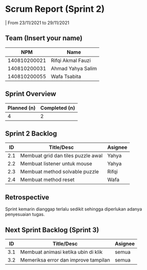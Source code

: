 # Scrum Report (Sprint 2)
| From 23/11/2021 to 29/11/2021

## Team (Insert your name)
| NPM           | Name        |
| ------------- |-------------|
| 140810200021  | Rifqi Akmal Fauzi    |
| 140810200031  | Ahmad Yahya Salim    |
| 140810200055  | Wafa Tsabita |

## Sprint Overview
| Planned (n)   | Completed (n) |
| ------------- |-------------- |
| 4             | 2             |

## Sprint 2 Backlog

| ID  | Title/Desc | Asignee | 
| --- | ---------- | ------- | 
| 2.1 |	Membuat grid dan tiles puzzle awal | Yahya | DONE |
| 2.2 | Membuat listener untuk mouse | Yahya | DONE |
| 2.3 | Membuat method solvable puzzle	| Rifqi | |
| 2.4 | Membuat method reset | Wafa | |

## Retrospective 

Sprint kemarin dianggap terlalu sedikit sehingga diperlukan adanya penyesuaian tugas.

## Next Sprint Backlog (Sprint 3)
| ID  | Title/Desc | Asignee | 
| --- | ---------- | ------- | 
| 3.1 | Membuat animasi ketika ubin di klik | semua |
| 3.2 | Memeriksa error dan improve tampilan | semua |